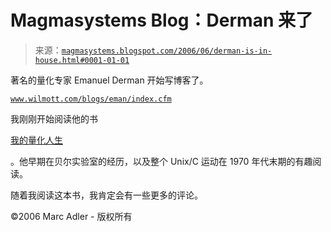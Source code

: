 <!--yml

分类：未分类

日期：2024-05-18 05:20:02

-->

# Magmasystems Blog：Derman 来了

> 来源：[`magmasystems.blogspot.com/2006/06/derman-is-in-house.html#0001-01-01`](http://magmasystems.blogspot.com/2006/06/derman-is-in-house.html#0001-01-01)

著名的量化专家 Emanuel Derman 开始写博客了。

[`www.wilmott.com/blogs/eman/index.cfm`](http://www.wilmott.com/blogs/eman/index.cfm)

我刚刚开始阅读他的书

[我的量化人生](http://www.amazon.com/gp/product/0471394203/qid=1150853792/sr=2-1/ref=pd_bbs_b_2_1/103-2378202-0503812?s=books&v=glance&n=283155)

。他早期在贝尔实验室的经历，以及整个 Unix/C 运动在 1970 年代末期的有趣阅读。

随着我阅读这本书，我肯定会有一些更多的评论。

©2006 Marc Adler - 版权所有
